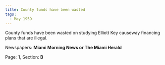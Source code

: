 ```yaml
---  
title: County funds have been wasted  
tags:  
  - May 1959  
---  
```

  
County funds have been wasted on studying Elliott Key causeway financing plans that are illegal.  
  
Newspapers: **Miami Morning News or The Miami Herald**  
  
Page: **1**, Section: **B** 
